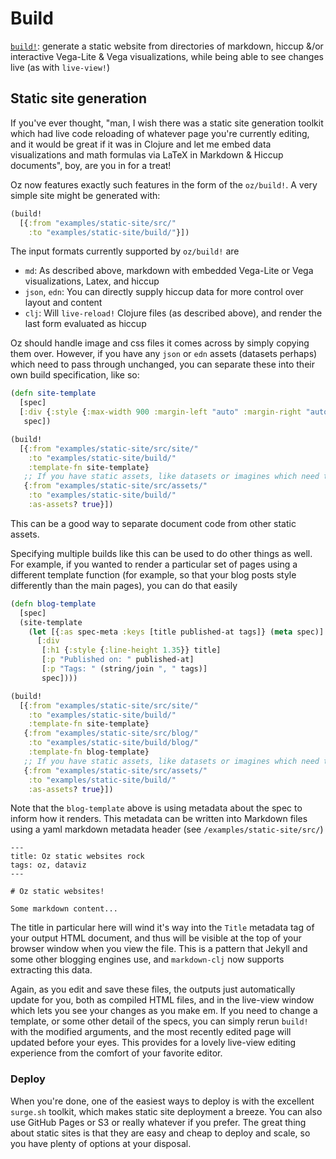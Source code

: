 # Build

[`build!`](#static-site-generation): generate a static website from
directories of markdown, hiccup &/or interactive Vega-Lite & Vega visualizations, while being able to see changes live (as with `live-view!`)

## Static site generation

If you've ever thought, "man, I wish there was a static site generation
toolkit which had live code reloading of whatever page you're currently
editing, and it would be great if it was in Clojure and let me embed data
visualizations and math formulas via LaTeX in Markdown & Hiccup documents",
boy, are you in for a treat!

Oz now features exactly such features in the form of the `oz/build!`.
A very simple site might be generated with:

```clojure
(build!
  [{:from "examples/static-site/src/"
    :to "examples/static-site/build/"}])
```

The input formats currently supported by `oz/build!` are

* `md`: As described above, markdown with embedded Vega-Lite or Vega visualizations, Latex, and hiccup
* `json`, `edn`: You can directly supply hiccup data for more control over layout and content
* `clj`: Will `live-reload!` Clojure files (as described above), and render the last form evaluated as hiccup

Oz should handle image and css files it comes across by simply copying them over.
However, if you have any `json` or `edn` assets (datasets perhaps) which need to pass through unchanged,
you can separate these into their own build specification, like so:

```clojure
(defn site-template
  [spec]
  [:div {:style {:max-width 900 :margin-left "auto" :margin-right "auto"}}
   spec])

(build!
  [{:from "examples/static-site/src/site/"
    :to "examples/static-site/build/"
    :template-fn site-template}
   ;; If you have static assets, like datasets or imagines which need to be simply copied over
   {:from "examples/static-site/src/assets/"
    :to "examples/static-site/build/"
    :as-assets? true}])
```

This can be a good way to separate document code from other static assets.

Specifying multiple builds like this can be used to do other things as well.
For example, if you wanted to render a particular set of pages using a different
template function (for example, so that your blog posts style differently than the main pages),
you can do that easily

```clojure
(defn blog-template
  [spec]
  (site-template
    (let [{:as spec-meta :keys [title published-at tags]} (meta spec)]
      [:div
       [:h1 {:style {:line-height 1.35}} title]
       [:p "Published on: " published-at]
       [:p "Tags: " (string/join ", " tags)]
       spec])))

(build!
  [{:from "examples/static-site/src/site/"
    :to "examples/static-site/build/"
    :template-fn site-template}
   {:from "examples/static-site/src/blog/"
    :to "examples/static-site/build/blog/"
    :template-fn blog-template}
   ;; If you have static assets, like datasets or imagines which need to be simply copied over
   {:from "examples/static-site/src/assets/"
    :to "examples/static-site/build/"
    :as-assets? true}])
```

Note that the `blog-template` above is using metadata about the spec to inform how it renders.
This metadata can be written into Markdown files using a yaml markdown metadata header (see `/examples/static-site/src/`)

```
---
title: Oz static websites rock
tags: oz, dataviz
---

# Oz static websites!

Some markdown content...
```

The title in particular here will wind it's way into the `Title` metadata tag of your output HTML
document, and thus will be visible at the top of your browser window when you view the file.
This is a pattern that Jekyll and some other blogging engines use, and `markdown-clj` now
supports extracting this data.

Again, as you edit and save these files, the outputs just automatically update for you, both as
compiled HTML files, and in the live-view window which lets you see your changes as you make em.
If you need to change a template, or some other detail of the specs, you can simply rerun `build!`
with the modified arguments, and the most recently edited page will updated before your eyes.
This provides for a lovely live-view editing experience from the comfort of your favorite editor.

### Deploy

When you're done, one of the easiest ways to deploy is with the excellent `surge.sh` toolkit,
which makes static site deployment a breeze.
You can also use GitHub Pages or S3 or really whatever if you prefer.
The great thing about static sites is that they are easy and cheap to deploy and scale, so you
have plenty of options at your disposal.
